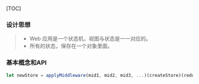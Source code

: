 [TOC]
### 设计思想
>- Web 应用是一个状态机，视图与状态是一一对应的。
>- 所有的状态，保存在一个对象里面。
### 基本概念和API
```js
let newStore = applyMiddleware(mid1, mid2, mid3, ...)(createStore)(reducer, null);
```